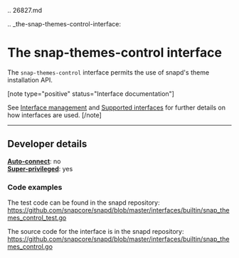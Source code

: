 .. 26827.md

.. _the-snap-themes-control-interface:

# The snap-themes-control interface

The `snap-themes-control` interface permits the use of snapd's theme installation API.

[note type="positive" status="Interface documentation"]

See [Interface management](/t/interface-management/6154) and [Supported interfaces](/t/supported-interfaces/7744) for further details on how interfaces are used.
[/note]

---

<h2 id='heading--dev-details'>Developer details </h2>

**[Auto-connect](/t/interface-management/6154#heading--auto-connections)**: no</br>
**[Super-privileged](/t/super-privileged-interfaces/34740)**: yes</br>

### Code examples

The test code can be found in the snapd repository: https://github.com/snapcore/snapd/blob/master/interfaces/builtin/snap_themes_control_test.go

The source code for the interface is in the snapd repository: https://github.com/snapcore/snapd/blob/master/interfaces/builtin/snap_themes_control.go